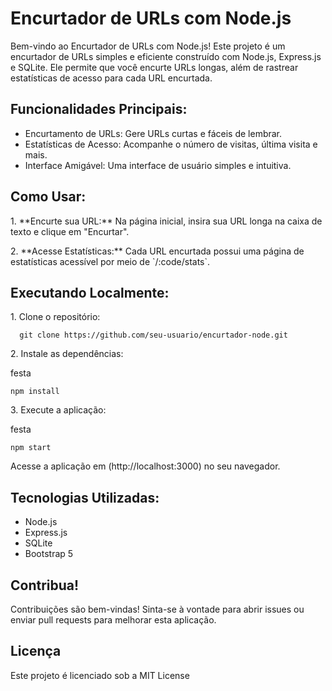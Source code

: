  <h1>Encurtador de URLs com Node.js</h1>

  <p>Bem-vindo ao Encurtador de URLs com Node.js! Este projeto é um encurtador de URLs simples e eficiente construído com Node.js, Express.js e SQLite. Ele permite que você encurte URLs longas, além de rastrear estatísticas de acesso para cada URL encurtada.</p>

  <h2>Funcionalidades Principais:</h2>

  <ul>
    <li>Encurtamento de URLs: Gere URLs curtas e fáceis de lembrar.</li>
    <li>Estatísticas de Acesso: Acompanhe o número de visitas, última visita e mais.</li>
    <li>Interface Amigável: Uma interface de usuário simples e intuitiva.</li>
  </ul>

  <h2>Como Usar:</h2>

  <p>1. **Encurte sua URL:** Na página inicial, insira sua URL longa na caixa de texto e clique em "Encurtar".</p>

  <p>2. **Acesse Estatísticas:** Cada URL encurtada possui uma página de estatísticas acessível por meio de `/:code/stats`.</p>

  <h2>Executando Localmente:</h2>

  <p>1. Clone o repositório:</p>


      git clone https://github.com/seu-usuario/encurtador-node.git
      
<p>2. Instale as dependências:</p>
festa 

    npm install

  <p>3. Execute a aplicação:</p>

festa 

    npm start

  <p>Acesse a aplicação em (http://localhost:3000) no seu navegador.</p>
  <h2>Tecnologias Utilizadas:</h2>
  <ul>
    <li>Node.js</li>
    <li>Express.js</li>
    <li>SQLite</li>
    <li>Bootstrap 5</li>
  </ul>
  <h2>Contribua!</h2>
  <p>Contribuições são bem-vindas! Sinta-se à vontade para abrir issues ou enviar pull requests para melhorar esta aplicação.</p>
  <h2>Licença</h2>
  <p>Este projeto é licenciado sob a MIT License</p>
